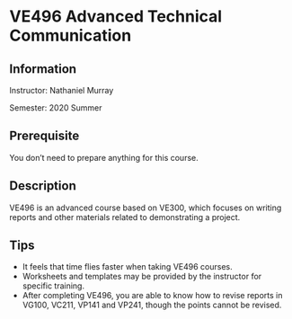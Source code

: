 # VE496 Advanced Technical Communication

## Information

Instructor: Nathaniel Murray

Semester: 2020 Summer

## Prerequisite

You don’t need to prepare anything for this course.

## Description

VE496 is an advanced course based on VE300, which focuses on writing reports and other materials related to demonstrating a project.

## Tips

- It feels that time flies faster when taking VE496 courses.
- Worksheets and templates may be provided by the instructor for specific training.
- After completing VE496, you are able to know how to revise reports in VG100, VC211, VP141 and VP241, though the points cannot be revised.
